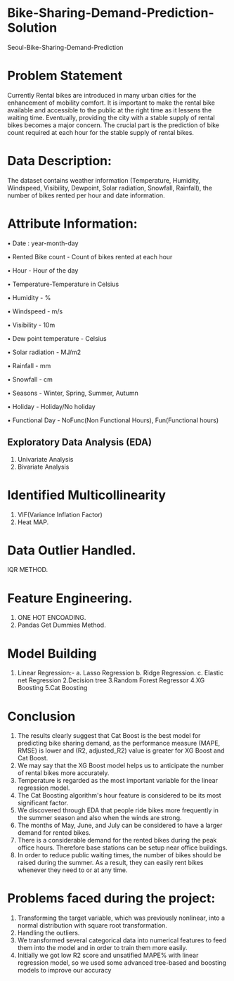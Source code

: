 # Bike-Sharing-Demand-Prediction-Solution
Seoul-Bike-Sharing-Demand-Prediction

# Problem Statement
Currently Rental bikes are introduced in many urban cities for the enhancement of mobility comfort. It is important to make the rental bike available and accessible to the public at the right time as it lessens the waiting time. Eventually, providing the city with a stable supply of rental bikes becomes a major concern. The crucial part is the prediction of bike count required at each hour for the stable supply of rental bikes.

# Data Description:
The dataset contains weather information (Temperature, Humidity, Windspeed, Visibility, Dewpoint, Solar radiation, Snowfall, Rainfall), the number of bikes rented per hour and date information.

# Attribute Information:
• Date : year-month-day

• Rented Bike count - Count of bikes rented at each hour

• Hour - Hour of the day

• Temperature-Temperature in Celsius

• Humidity - %

• Windspeed - m/s

• Visibility - 10m

• Dew point temperature - Celsius

• Solar radiation - MJ/m2

• Rainfall - mm

• Snowfall - cm

• Seasons - Winter, Spring, Summer, Autumn

• Holiday - Holiday/No holiday

• Functional Day - NoFunc(Non Functional Hours), Fun(Functional hours)

## Exploratory Data Analysis (EDA)
1.  Univariate Analysis
2.  Bivariate Analysis

# Identified Multicollinearity
1.  VIF(Variance Inflation Factor)
2.  Heat MAP.

# Data Outlier Handled.
  IQR METHOD.
  
# Feature Engineering.
  1. ONE HOT ENCOADING.
  2. Pandas Get Dummies Method.
# Model Building
  1. Linear Regression:-
         a. Lasso Regression
         b. Ridge Regression.
         c. Elastic net Regression
  2.Decision tree
  3.Random Forest Regressor
  4.XG Boosting
  5.Cat Boosting
  
# Conclusion
1.  The results clearly suggest that Cat Boost is the best model for predicting bike sharing demand, as the performance measure (MAPE, RMSE) is lower and (R2, adjusted_R2) value is greater for XG Boost and Cat Boost.
2.  We may say that the XG Boost model helps us to anticipate the number of rental bikes more accurately.
3.  Temperature is regarded as the most important variable for the linear regression model.
4.  The Cat Boosting algorithm's hour feature is considered to be its most significant factor.
5.  We discovered through EDA that people ride bikes more frequently in the summer season and also when the winds are strong.
6.  The months of May, June, and July can be considered to have a larger demand for rented bikes.
7.  There is a considerable demand for the rented bikes during the peak office hours. Therefore base stations can be setup near office buildings.
8.  In order to reduce public waiting times, the number of bikes should be raised during the summer. As a result, they can easily rent bikes whenever they need to or at any time.

# Problems faced during the project:

1.  Transforming the target variable, which was previously nonlinear, into a normal distribution with square root transformation.
2.  Handling the outliers.
3.  We transformed several categorical data into numerical features to feed them into the model and in order to train them more easily.
4.  Initially we got low R2 score and unsatified MAPE% with linear regression model, so we used some advanced tree-based and boosting models to improve our accuracy

